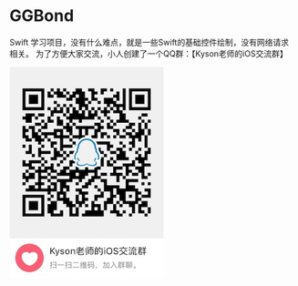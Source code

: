 # GGBond

Swift 学习项目，没有什么难点，就是一些Swift的基础控件绘制，没有网络请求相关。
为了方便大家交流，小人创建了一个QQ群：【Kyson老师的iOS交流群】

![二维码](https://github.com/kysonzhu/GGBond/blob/master/ggbond_01.jpg)
